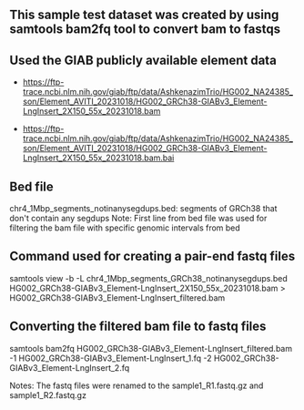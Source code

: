 ## This sample test dataset was created by using samtools bam2fq tool to convert bam to fastqs

## Used the GIAB publicly available element data 

- https://ftp-trace.ncbi.nlm.nih.gov/giab/ftp/data/AshkenazimTrio/HG002_NA24385_son/Element_AVITI_20231018/HG002_GRCh38-GIABv3_Element-LngInsert_2X150_55x_20231018.bam

- https://ftp-trace.ncbi.nlm.nih.gov/giab/ftp/data/AshkenazimTrio/HG002_NA24385_son/Element_AVITI_20231018/HG002_GRCh38-GIABv3_Element-LngInsert_2X150_55x_20231018.bam.bai

## Bed file
chr4_1Mbp_segments_notinanysegdups.bed:  segments of GRCh38 that don't contain any segdups
Note: First line from bed file was used for filtering the bam file with specific genomic intervals from bed 

## Command used for creating a pair-end fastq files
samtools view -b -L chr4_1Mbp_segments_GRCh38_notinanysegdups.bed HG002_GRCh38-GIABv3_Element-LngInsert_2X150_55x_20231018.bam > HG002_GRCh38-GIABv3_Element-LngInsert_filtered.bam

## Converting the filtered bam file to fastq files
samtools bam2fq HG002_GRCh38-GIABv3_Element-LngInsert_filtered.bam -1 HG002_GRCh38-GIABv3_Element-LngInsert_1.fq -2 HG002_GRCh38-GIABv3_Element-LngInsert_2.fq

Notes: The fastq files were renamed to the sample1_R1.fastq.gz and sample1_R2.fastq.gz
